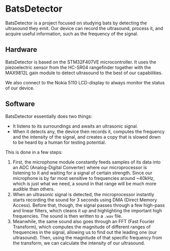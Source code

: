# BatsDetector

BatsDetector is a project focused on studying bats by detecting the ultrasound they emit.
Our device can record the ultrasound, process it, and acquire useful information, such as the frequency of the signal.

## Hardware

BatsDetector is based on the STM32F407VE microcontroller.
It uses the piezoelectric sensor from the HC-SR04 rangefinder together with the
MAX9812L gain module to detect ultrasound to the best of our capabilities.

We also connect to the Nokia 5110 LCD-display to always monitor the status of our device.

## Software

BatsDetector essentially does two things:
- It listens to its surroundings and awaits an ultrasonic signal. 
- When it detects any, the device then records it, computes the frequency and the intensity of the signal, and creates a copy that is slowed down to be heard by a human for testing potential.

This is done in a few steps:
1) First, the microphone module constantly feeds samples of its data into an ADC (Analog-Digital Converter) where our microprocessor is listening to it and waiting for a signal of certain strength. Since our microphone is by far most sensitive to frequencies around ~40kHz, which is just what we need, a sound in that range will be much more audible than others.
2) When an ultrasonic signal is detected, the microprocessor instantly starts recording the sound for 3 seconds using DMA (Direct Memory Access). Before that, though, the signal passes through a few high-pass and linear filters, which cleans it up and highlighting the important high frequencies. The sound is then written to a `.wav` file.
3) Meanwhile, the same sound also goes through an FFT (Fast Fourier Transform), which computes the magnitude of different ranges of frequencies in the signal, allowing us to find out the leading one (our ultrasound). Then, using the magnitude of that specific frequency from the transform, we can calculate the intensity of our ultrasound.
